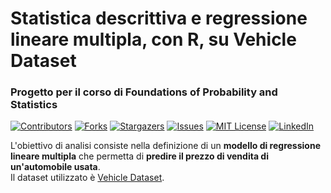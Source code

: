 # Statistica descrittiva e regressione lineare multipla, con R, su Vehicle Dataset
### Progetto per il corso di Foundations of Probability and Statistics

[![Contributors][contributors-shield]][contributors-url]
[![Forks][forks-shield]][forks-url]
[![Stargazers][stars-shield]][stars-url]
[![Issues][issues-shield]][issues-url]
[![MIT License][license-shield]][license-url]
[![LinkedIn][linkedin-shield]][linkedin-url]

L'obiettivo di analisi consiste nella definizione di un **modello di regressione lineare multipla** che permetta di **predire il prezzo di vendita di un'automobile usata**. <br/>
Il dataset utilizzato è [Vehicle Dataset](https://www.kaggle.com/nehalbirla/vehicle-dataset-from-cardekho).

<!-- MARKDOWN LINKS & IMAGES -->
<!-- https://www.markdownguide.org/basic-syntax/#reference-style-links -->
[contributors-shield]: https://img.shields.io/github/contributors/giocoal/Descriptive_and_Regression_analysis_Vehicle_Dataset.svg?style=for-the-badge
[contributors-url]: https://github.com/giocoal/Descriptive_and_Regression_analysis_Vehicle_Dataset/graphs/contributors
[forks-shield]: https://img.shields.io/github/forks/giocoal/Descriptive_and_Regression_analysis_Vehicle_Dataset.svg?style=for-the-badge
[forks-url]: https://github.com/giocoal/Descriptive_and_Regression_analysis_Vehicle_Dataset/network/members
[stars-shield]: https://img.shields.io/github/stars/giocoal/Descriptive_and_Regression_analysis_Vehicle_Dataset.svg?style=for-the-badge
[stars-url]: https://github.com/giocoal/Descriptive_and_Regression_analysis_Vehicle_Dataset/stargazers
[issues-shield]: https://img.shields.io/github/issues/giocoal/Descriptive_and_Regression_analysis_Vehicle_Dataset.svg?style=for-the-badge
[issues-url]: https://github.com/giocoal/Descriptive_and_Regression_analysis_Vehicle_Dataset/issues
[license-shield]: https://img.shields.io/github/license/giocoal/Descriptive_and_Regression_analysis_Vehicle_Dataset.svg?style=for-the-badge
[license-url]: https://github.com/giocoal/Descriptive_and_Regression_analysis_Vehicle_Dataset/blob/master/LICENSE
[linkedin-shield]: https://img.shields.io/badge/-LinkedIn-black.svg?style=for-the-badge&logo=linkedin&colorB=555
[linkedin-url]: https://www.linkedin.com/in/giorgio-carbone-63154219b/
[product-screenshot]: images/screenshot.png
[Next.js]: https://img.shields.io/badge/next.js-000000?style=for-the-badge&logo=nextdotjs&logoColor=white
[Next-url]: https://nextjs.org/
[React.js]: https://img.shields.io/badge/React-20232A?style=for-the-badge&logo=react&logoColor=61DAFB
[React-url]: https://reactjs.org/
[Vue.js]: https://img.shields.io/badge/Vue.js-35495E?style=for-the-badge&logo=vuedotjs&logoColor=4FC08D
[Vue-url]: https://vuejs.org/
[Angular.io]: https://img.shields.io/badge/Angular-DD0031?style=for-the-badge&logo=angular&logoColor=white
[Angular-url]: https://angular.io/
[Svelte.dev]: https://img.shields.io/badge/Svelte-4A4A55?style=for-the-badge&logo=svelte&logoColor=FF3E00
[Svelte-url]: https://svelte.dev/
[Laravel.com]: https://img.shields.io/badge/Laravel-FF2D20?style=for-the-badge&logo=laravel&logoColor=white
[Laravel-url]: https://laravel.com
[Bootstrap.com]: https://img.shields.io/badge/Bootstrap-563D7C?style=for-the-badge&logo=bootstrap&logoColor=white
[Bootstrap-url]: https://getbootstrap.com
[JQuery.com]: https://img.shields.io/badge/jQuery-0769AD?style=for-the-badge&logo=jquery&logoColor=white
[JQuery-url]: https://jquery.com
